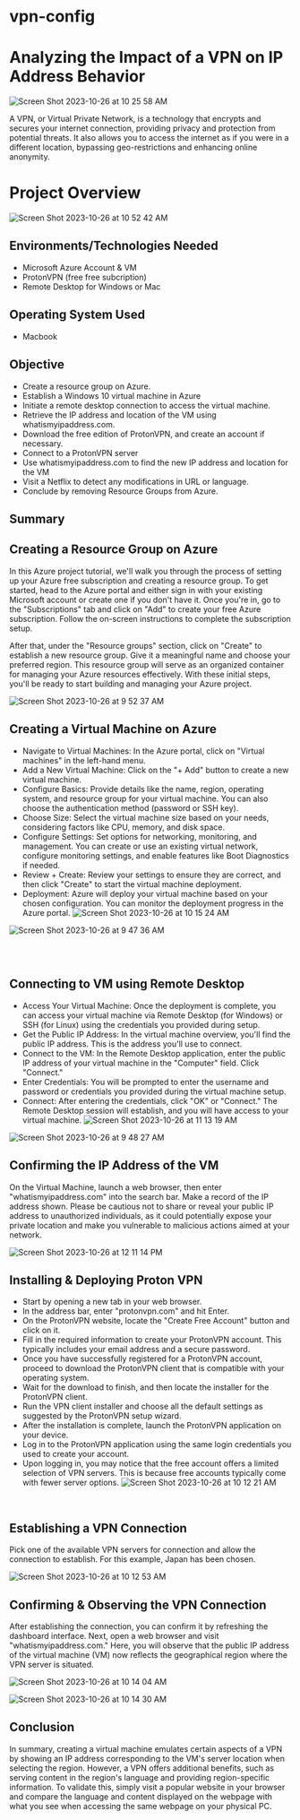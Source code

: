 # vpn-config
<h1>Analyzing the Impact of a VPN on IP Address Behavior</h1>

![Screen Shot 2023-10-26 at 10 25 58 AM](https://github.com/Courela23/vpn-config/assets/136120929/92abb410-7d7b-4c51-b7a7-ee531e5e9d33)

A VPN, or Virtual Private Network, is a technology that encrypts and secures your internet connection, providing privacy and protection from potential threats. It also allows you to access the internet as if you were in a different location, bypassing geo-restrictions and enhancing online anonymity.

</p>

<h1>Project Overview</h1>

![Screen Shot 2023-10-26 at 10 52 42 AM](https://github.com/Courela23/vpn-config/assets/136120929/e4f54715-d145-47c9-b30c-4b6ba8c3df7c)


<h2>Environments/Technologies Needed</h2>

- Microsoft Azure Account & VM
- ProtonVPN (free free subcription)
-	Remote Desktop for Windows or Mac

<h2>Operating System Used </h2>

- Macbook

<h2>Objective</h2>

- Create a resource group on Azure.
-	Establish a Windows 10 virtual machine in Azure
-	Initiate a remote desktop connection to access the virtual machine.
-	Retrieve the IP address and location of the VM using whatismyipaddress.com.
-	Download the free edition of ProtonVPN, and create an account if necessary.
-	Connect to a ProtonVPN server
-	Use whatismyipaddress.com to find the new IP address and location for the VM
-	Visit a Netflix to detect any modifications in URL or language.
-	Conclude by removing Resource Groups from Azure.

<h2>Summary</h2>

<p>
</p>
<p>
<h2>Creating a Resource Group on Azure</h2>
In this Azure project tutorial, we'll walk you through the process of setting up your Azure free subscription and creating a resource group. To get started, head to the Azure portal and either sign in with your existing Microsoft account or create one if you don't have it. Once you're in, go to the "Subscriptions" tab and click on "Add" to create your free Azure subscription. Follow the on-screen instructions to complete the subscription setup.

After that, under the "Resource groups" section, click on "Create" to establish a new resource group. Give it a meaningful name and choose your preferred region. This resource group will serve as an organized container for managing your Azure resources effectively. With these initial steps, you'll be ready to start building and managing your Azure project. 
 
![Screen Shot 2023-10-26 at 9 52 37 AM](https://github.com/Courela23/vpn-config/assets/136120929/3303eff0-46e7-4467-a2a5-d896abb27056)

<p>


<h2>Creating a Virtual Machine on Azure</h2>

- Navigate to Virtual Machines: In the Azure portal, click on "Virtual machines" in the left-hand menu.
-	Add a New Virtual Machine: Click on the "+ Add" button to create a new virtual machine.
-	Configure Basics: Provide details like the name, region, operating system, and resource group for your virtual machine. You can also choose the authentication method (password or SSH key).
-	Choose Size: Select the virtual machine size based on your needs, considering factors like CPU, memory, and disk space.
-	Configure Settings: Set options for networking, monitoring, and management. You can create or use an existing virtual network, configure monitoring settings, and enable features like Boot Diagnostics if needed.
-	Review + Create: Review your settings to ensure they are correct, and then click "Create" to start the virtual machine deployment.
-	Deployment: Azure will deploy your virtual machine based on your chosen configuration. You can monitor the deployment progress in the Azure portal.
![Screen Shot 2023-10-26 at 10 15 24 AM](https://github.com/Courela23/vpn-config/assets/136120929/bfd44264-cf0c-4452-ae94-e9b40b2b0532)

![Screen Shot 2023-10-26 at 9 47 36 AM](https://github.com/Courela23/vpn-config/assets/136120929/da173a28-0d2a-43ca-a81b-e5b1333b2c17)

<h2></h2>
<p>
 
</p>

<p>

<br />

<p>
<h2>Connecting to VM using Remote Desktop</h2>
 
-	Access Your Virtual Machine: Once the deployment is complete, you can access your virtual machine via Remote Desktop (for Windows) or SSH (for Linux) using the credentials you provided during setup.
-	Get the Public IP Address: In the virtual machine overview, you'll find the public IP address. This is the address you'll use to connect.
-	Connect to the VM: In the Remote Desktop application, enter the public IP address of your virtual machine in the "Computer" field. Click "Connect."
-	Enter Credentials: You will be prompted to enter the username and password or credentials you provided during the virtual machine setup.
-	Connect: After entering the credentials, click "OK" or "Connect." The Remote Desktop session will establish, and you will have access to your virtual machine.
![Screen Shot 2023-10-26 at 11 13 19 AM](https://github.com/Courela23/vpn-config/assets/136120929/9ef433ab-ca15-4b63-85f5-045179f5228d)

 ![Screen Shot 2023-10-26 at 9 48 27 AM](https://github.com/Courela23/vpn-config/assets/136120929/77493193-b86e-449d-a2dc-586f1677c192)

</p>
<p> 

<p>
<h2>Confirming the IP Address of the VM</h2>
On the Virtual Machine, launch a web browser, then enter "whatismyipaddress.com" into the search bar. Make a record of the IP address shown. Please be cautious not to share or reveal your public IP address to unauthorized individuals, as it could potentially expose your private location and make you vulnerable to malicious actions aimed at your network.

 ![Screen Shot 2023-10-26 at 12 11 14 PM](https://github.com/Courela23/vpn-config/assets/136120929/fc180e09-d07e-4795-8434-d6da3f9d0a95)
</p>
<p>  

</p>
<p>
 
</p>
<p>
</p>
<p>
<h2>Installing & Deploying Proton VPN</h2>
 
- Start by opening a new tab in your web browser.
-	In the address bar, enter "protonvpn.com" and hit Enter.
-	On the ProtonVPN website, locate the "Create Free Account" button and click on it.
-	Fill in the required information to create your ProtonVPN account. This typically includes your email address and a secure password.
-	Once you have successfully registered for a ProtonVPN account, proceed to download the ProtonVPN client that is compatible with your operating system.
-	Wait for the download to finish, and then locate the installer for the ProtonVPN client.
-	Run the VPN client installer and choose all the default settings as suggested by the ProtonVPN setup wizard.
-	After the installation is complete, launch the ProtonVPN application on your device.
-	Log in to the ProtonVPN application using the same login credentials you used to create your account.
-	Upon logging in, you may notice that the free account offers a limited selection of VPN servers. This is because free accounts typically come with fewer server options.
![Screen Shot 2023-10-26 at 10 12 21 AM](https://github.com/Courela23/vpn-config/assets/136120929/6213e6e5-b5fa-43fd-98b5-252e2f0e0c56)
</p>
<br /> 
</p>
<p>  

<h2>Establishing a VPN Connection</h2>
Pick one of the available VPN servers for connection and allow the connection to establish. For this example, Japan has been chosen.
</p>  

![Screen Shot 2023-10-26 at 10 12 53 AM](https://github.com/Courela23/vpn-config/assets/136120929/1eb84e7f-8d99-425f-8651-fab1263b4f8c)
<p>

<h2>Confirming & Observing the VPN Connection</h2>
After establishing the connection, you can confirm it by refreshing the dashboard interface. Next, open a web browser and visit "whatismyipaddress.com." Here, you will observe that the public IP address of the virtual machine (VM) now reflects the geographical region where the VPN server is situated. 

![Screen Shot 2023-10-26 at 10 14 04 AM](https://github.com/Courela23/vpn-config/assets/136120929/d07447f7-f5a9-48df-a905-b4c3f7348e36)
 
![Screen Shot 2023-10-26 at 10 14 30 AM](https://github.com/Courela23/vpn-config/assets/136120929/56330199-751e-4320-8ade-43a93420cd2e)

</p>
<p>
<h2>Conclusion</h2> 
</p>
  
In summary, creating a virtual machine emulates certain aspects of a VPN by showing an IP address corresponding to the VM's server location when selecting the region. However, a VPN offers additional benefits, such as serving content in the region's language and providing region-specific information. To validate this, simply visit a popular website in your browser and compare the language and content displayed on the webpage with what you see when accessing the same webpage on your physical PC.
</p>
<br />
